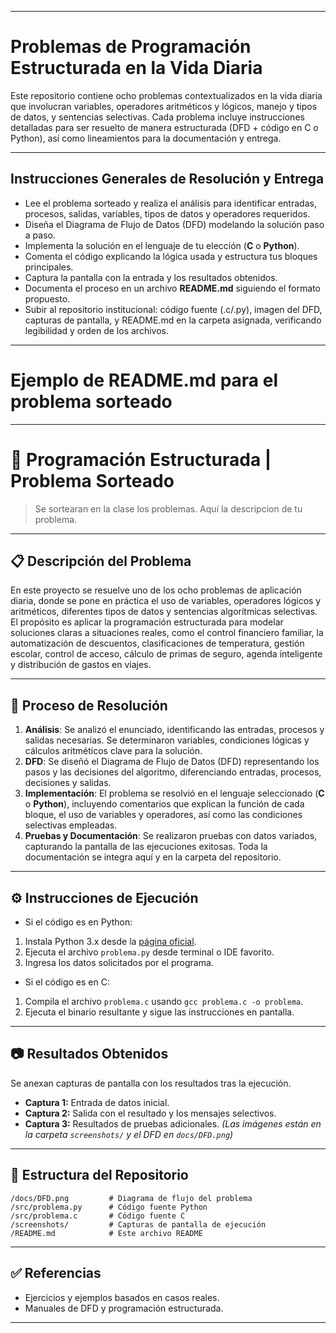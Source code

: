 ***

# Problemas de Programación Estructurada en la Vida Diaria

Este repositorio contiene ocho problemas contextualizados en la vida diaria que involucran variables, operadores aritméticos y lógicos, manejo y tipos de datos, y sentencias selectivas. Cada problema incluye instrucciones detalladas para ser resuelto de manera estructurada (DFD + código en C o Python), así como lineamientos para la documentación y entrega.

***

## Instrucciones Generales de Resolución y Entrega

- Lee el problema sorteado y realiza el análisis para identificar entradas, procesos, salidas, variables, tipos de datos y operadores requeridos.
- Diseña el Diagrama de Flujo de Datos (DFD) modelando la solución paso a paso.
- Implementa la solución en el lenguaje de tu elección (**C** o **Python**).
- Comenta el código explicando la lógica usada y estructura tus bloques principales.
- Captura la pantalla con la entrada y los resultados obtenidos.
- Documenta el proceso en un archivo **README.md** siguiendo el formato propuesto.
- Subir al repositorio institucional: código fuente (.c/.py), imagen del DFD, capturas de pantalla, y README.md en la carpeta asignada, verificando legibilidad y orden de los archivos.

***

# Ejemplo de README.md para el problema sorteado


***

# 🚀 Programación Estructurada | Problema Sorteado

> Se sortearan en la clase los problemas.
Aquí la descripcion de tu problema.

***

## 📋 Descripción del Problema

En este proyecto se resuelve uno de los ocho problemas de aplicación diaria, donde se pone en práctica el uso de variables, operadores lógicos y aritméticos, diferentes tipos de datos y sentencias algorítmicas selectivas. El propósito es aplicar la programación estructurada para modelar soluciones claras a situaciones reales, como el control financiero familiar, la automatización de descuentos, clasificaciones de temperatura, gestión escolar, control de acceso, cálculo de primas de seguro, agenda inteligente y distribución de gastos en viajes.

***

## 🧩 Proceso de Resolución

1. **Análisis**: Se analizó el enunciado, identificando las entradas, procesos y salidas necesarias. Se determinaron variables, condiciones lógicas y cálculos aritméticos clave para la solución.
2. **DFD**: Se diseñó el Diagrama de Flujo de Datos (DFD) representando los pasos y las decisiones del algoritmo, diferenciando entradas, procesos, decisiones y salidas.
3. **Implementación**: El problema se resolvió en el lenguaje seleccionado (**C** o **Python**), incluyendo comentarios que explican la función de cada bloque, el uso de variables y operadores, así como las condiciones selectivas empleadas.
4. **Pruebas y Documentación**: Se realizaron pruebas con datos variados, capturando la pantalla de las ejecuciones exitosas. Toda la documentación se integra aquí y en la carpeta del repositorio.

***

## ⚙️ Instrucciones de Ejecución

- Si el código es en Python:

1. Instala Python 3.x desde la [página oficial](https://www.python.org/).
2. Ejecuta el archivo `problema.py` desde terminal o IDE favorito.
3. Ingresa los datos solicitados por el programa.
- Si el código es en C:

1. Compila el archivo `problema.c` usando `gcc problema.c -o problema`.
2. Ejecuta el binario resultante y sigue las instrucciones en pantalla.

***

## 📷 Resultados Obtenidos

Se anexan capturas de pantalla con los resultados tras la ejecución.

- **Captura 1:** Entrada de datos inicial.
- **Captura 2:** Salida con el resultado y los mensajes selectivos.
- **Captura 3:** Resultados de pruebas adicionales.
*(Las imágenes están en la carpeta `screenshots/` y el DFD en `docs/DFD.png`)*

***

## 📂 Estructura del Repositorio

```
/docs/DFD.png         # Diagrama de flujo del problema
/src/problema.py      # Código fuente Python
/src/problema.c       # Código fuente C
/screenshots/         # Capturas de pantalla de ejecución
/README.md            # Este archivo README
```


***

## ✅ Referencias

- Ejercicios y ejemplos basados en casos reales.
- Manuales de DFD y programación estructurada.

***

